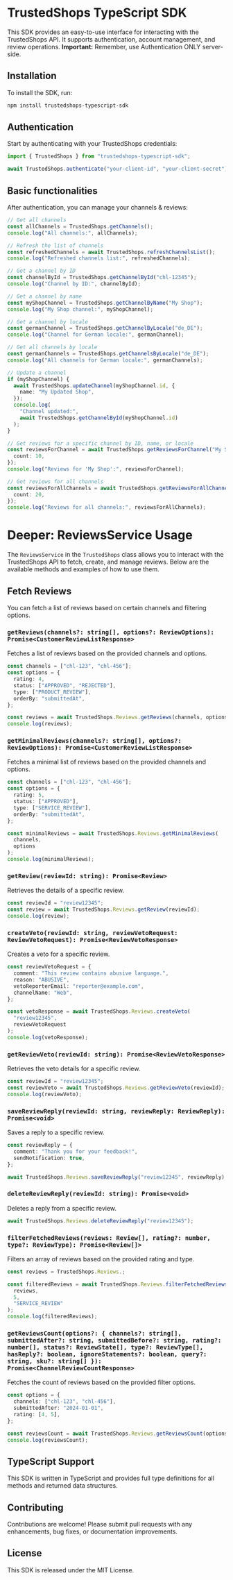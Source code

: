 # TrustedShops TypeScript SDK

This SDK provides an easy-to-use interface for interacting with the TrustedShops API. It supports authentication, account management, and review operations. **Important:** Remember, use Authentication ONLY server-side.

## Installation

To install the SDK, run:

```sh
npm install trustedshops-typescript-sdk
```

## Authentication

Start by authenticating with your TrustedShops credentials:

```typescript
import { TrustedShops } from "trustedshops-typescript-sdk";

await TrustedShops.authenticate("your-client-id", "your-client-secret");
```

## Basic functionalities

After authentication, you can manage your channels & reviews:

```typescript
// Get all channels
const allChannels = TrustedShops.getChannels();
console.log("All channels:", allChannels);

// Refresh the list of channels
const refreshedChannels = await TrustedShops.refreshChannelsList();
console.log("Refreshed channels list:", refreshedChannels);

// Get a channel by ID
const channelById = TrustedShops.getChannelById("chl-12345");
console.log("Channel by ID:", channelById);

// Get a channel by name
const myShopChannel = TrustedShops.getChannelByName("My Shop");
console.log("My Shop channel:", myShopChannel);

// Get a channel by locale
const germanChannel = TrustedShops.getChannelByLocale("de_DE");
console.log("Channel for German locale:", germanChannel);

// Get all channels by locale
const germanChannels = TrustedShops.getChannelsByLocale("de_DE");
console.log("All channels for German locale:", germanChannels);

// Update a channel
if (myShopChannel) {
  await TrustedShops.updateChannel(myShopChannel.id, {
    name: "My Updated Shop",
  });
  console.log(
    "Channel updated:",
    await TrustedShops.getChannelById(myShopChannel.id)
  );
}

// Get reviews for a specific channel by ID, name, or locale
const reviewsForChannel = await TrustedShops.getReviewsForChannel("My Shop", {
  count: 10,
});
console.log("Reviews for 'My Shop':", reviewsForChannel);

// Get reviews for all channels
const reviewsForAllChannels = await TrustedShops.getReviewsForAllChannels({
  count: 20,
});
console.log("Reviews for all channels:", reviewsForAllChannels);
```

# Deeper: ReviewsService Usage

The `ReviewsService` in the `TrustedShops` class allows you to interact with the TrustedShops API to fetch, create, and manage reviews. Below are the available methods and examples of how to use them.

## Fetch Reviews

You can fetch a list of reviews based on certain channels and filtering options.

### `getReviews(channels?: string[], options?: ReviewOptions): Promise<CustomerReviewListResponse>`

Fetches a list of reviews based on the provided channels and options.

```typescript
const channels = ["chl-123", "chl-456"];
const options = {
  rating: 4,
  status: ["APPROVED", "REJECTED"],
  type: ["PRODUCT_REVIEW"],
  orderBy: "submittedAt",
};

const reviews = await TrustedShops.Reviews.getReviews(channels, options);
console.log(reviews);
```

### `getMinimalReviews(channels?: string[], options?: ReviewOptions): Promise<CustomerReviewListResponse>`

Fetches a minimal list of reviews based on the provided channels and options.

```typescript
const channels = ["chl-123", "chl-456"];
const options = {
  rating: 5,
  status: ["APPROVED"],
  type: ["SERVICE_REVIEW"],
  orderBy: "submittedAt",
};

const minimalReviews = await TrustedShops.Reviews.getMinimalReviews(
  channels,
  options
);
console.log(minimalReviews);
```

### `getReview(reviewId: string): Promise<Review>`

Retrieves the details of a specific review.

```typescript
const reviewId = "review12345";
const review = await TrustedShops.Reviews.getReview(reviewId);
console.log(review);
```

### `createVeto(reviewId: string, reviewVetoRequest: ReviewVetoRequest): Promise<ReviewVetoResponse>`

Creates a veto for a specific review.

```typescript
const reviewVetoRequest = {
  comment: "This review contains abusive language.",
  reason: "ABUSIVE",
  vetoReporterEmail: "reporter@example.com",
  channelName: "Web",
};

const vetoResponse = await TrustedShops.Reviews.createVeto(
  "review12345",
  reviewVetoRequest
);
console.log(vetoResponse);
```

### `getReviewVeto(reviewId: string): Promise<ReviewVetoResponse>`

Retrieves the veto details for a specific review.

```typescript
const reviewId = "review12345";
const reviewVeto = await TrustedShops.Reviews.getReviewVeto(reviewId);
console.log(reviewVeto);
```

### `saveReviewReply(reviewId: string, reviewReply: ReviewReply): Promise<void>`

Saves a reply to a specific review.

```typescript
const reviewReply = {
  comment: "Thank you for your feedback!",
  sendNotification: true,
};

await TrustedShops.Reviews.saveReviewReply("review12345", reviewReply);
```

### `deleteReviewReply(reviewId: string): Promise<void>`

Deletes a reply from a specific review.

```typescript
await TrustedShops.Reviews.deleteReviewReply("review12345");
```

### `filterFetchedReviews(reviews: Review[], rating?: number, type?: ReviewType): Promise<Review[]>`

Filters an array of reviews based on the provided rating and type.

```typescript
const reviews = TrustedShops.Reviews.;

const filteredReviews = await TrustedShops.Reviews.filterFetchedReviews(
  reviews,
  5,
  "SERVICE_REVIEW"
);
console.log(filteredReviews);
```

### `getReviewsCount(options?: { channels?: string[], submittedAfter?: string, submittedBefore?: string, rating?: number[], status?: ReviewState[], type?: ReviewType[], hasReply?: boolean, ignoreStatements?: boolean, query?: string, sku?: string[] }): Promise<ChannelReviewCountResponse>`

Fetches the count of reviews based on the provided filter options.

```typescript
const options = {
  channels: ["chl-123", "chl-456"],
  submittedAfter: "2024-01-01",
  rating: [4, 5],
};

const reviewsCount = await TrustedShops.Reviews.getReviewsCount(options);
console.log(reviewsCount);
```

## TypeScript Support

This SDK is written in TypeScript and provides full type definitions for all methods and returned data structures.

## Contributing

Contributions are welcome! Please submit pull requests with any enhancements, bug fixes, or documentation improvements.

## License

This SDK is released under the MIT License.
